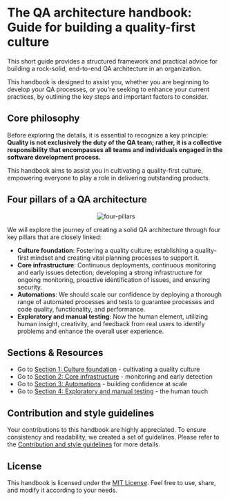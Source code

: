 # The QA architecture handbook: Guide for building a quality-first culture

This short guide provides a structured framework and practical advice for building a rock-solid, end-to-end QA architecture in an organization.

This handbook is designed to assist you, whether you are beginning to develop your QA processes, or you're seeking to enhance your current practices, by outlining the key steps and important factors to consider.

## Core philosophy

Before exploring the details, it is essential to recognize a key principle: **Quality is not exclusively the duty of the QA team; rather, it is a collective responsibility that encompasses all teams and individuals engaged in the software development process.**

This handbook aims to assist you in cultivating a quality-first culture, empowering everyone to play a role in delivering outstanding products.

## Four pillars of a QA architecture

<p align="center">
  <img src="https://github.com/user-attachments/assets/b63e8bdc-fbed-43b8-8eab-b165f84db3ea" alt="four-pillars">
</p>

We will explore the journey of creating a solid QA architecture through four key pillars that are closely linked:

- **Culture foundation**: Fostering a quality culture; establishing a quality-first mindset and creating vital planning processes to support it.
- **Core infrastructure**: Continuous deployments, continuous monitoring and early issues detection; developing a strong infrastructure for ongoing monitoring, proactive identification of issues, and ensuring security.
- **Automations**: We should scale our confidence by deploying a thorough range of automated processes and tests to guarantee processes and code quality, functionality, and performance.
- **Exploratory and manual testing**: Now the human element, utilizing human insight, creativity, and feedback from real users to identify problems and enhance the overall user experience.

## Sections & Resources

- Go to [Section 1: Culture foundation](./docs/culture-foundation.md) - cultivating a quality culture
- Go to [Section 2: Core infrastructure](./docs/core-infrastructure.md) - monitoring and early detection
- Go to [Section 3: Automations](./docs/automations.md) - building confidence at scale
- Go to [Section 4: Exploratory and manual testing](./docs/human-touch.md) - the human touch

## Contribution and style guidelines

Your contributions to this handbook are highly appreciated. To ensure consistency and readability, we created a set of guidelines. Please refer to the [Contribution and style guidelines](./CONTRIBUTION.md) for more details.

## License

This handbook is licensed under the [MIT License](./LICENSE). Feel free to use, share, and modify it according to your needs.
